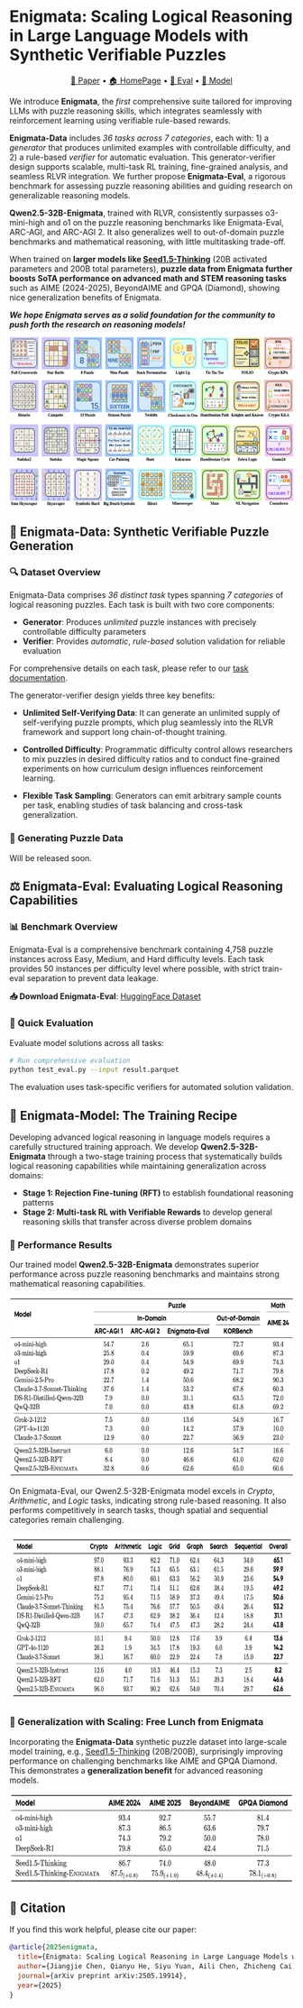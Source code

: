 # Enigmata: Scaling Logical Reasoning in Large Language Models with Synthetic Verifiable Puzzles

<p align="center">
  <a href="http://arxiv.org/abs/2505.19914">📄 Paper</a> •
  <a href="https://seed-enigmata.github.io">🏠 HomePage</a> •
  <a href="https://huggingface.co/datasets/BytedTsinghua-SIA/Enigmata-Eval">🤗 Eval</a> •
  <a href="https://huggingface.co/BytedTsinghua-SIA/Enigmata-Qwen2.5-32B">🤖 Model</a>
</p>


We introduce **Enigmata**, the *first* comprehensive suite tailored for improving LLMs with puzzle reasoning skills, which integrates seamlessly with reinforcement learning using verifiable rule-based rewards. 

**Enigmata-Data** includes *36 tasks across 7 categories*, each with: 1) a *generator* that produces unlimited examples with controllable difficulty, and 2) a rule-based *verifier* for automatic evaluation. This generator-verifier design supports scalable, multi-task RL training, fine-grained analysis, and seamless RLVR integration.
We further propose **Enigmata-Eval**, a rigorous benchmark for assessing puzzle reasoning abilities and guiding research on generalizable reasoning models. 

**Qwen2.5-32B-Enigmata**, trained with RLVR, consistently surpasses o3-mini-high and o1 on the puzzle reasoning benchmarks like Enigmata-Eval, ARC-AGI, and ARC-AGI 2. It also generalizes well to out-of-domain puzzle benchmarks and mathematical reasoning, with little multitasking trade-off.

When trained on **larger models like [Seed1.5-Thinking](https://arxiv.org/abs/2504.13914)** (20B activated parameters and 200B total parameters), **puzzle data from Enigmata further boosts SoTA performance on advanced math and STEM reasoning tasks** such as AIME (2024-2025), BeyondAIME and GPQA (Diamond), showing nice generalization benefits of Enigmata.

***We hope Enigmata serves as a solid foundation for the community to push forth the research on reasoning models!***

<center>
  <img src="assets/readme/enigmata.png" height="300">
</center>

<div style="margin-top: 30px;"></div>





## 🧩 Enigmata-Data: Synthetic Verifiable Puzzle Generation

### 🔍 Dataset Overview
Enigmata-Data comprises *36 distinct task* types spanning *7 categories* of logical reasoning puzzles. Each task is built with two core components:

- **Generator**: Produces *unlimited* puzzle instances with precisely controllable difficulty parameters
- **Verifier**: Provides *automatic*, *rule-based* solution validation for reliable evaluation

For comprehensive details on each task, please refer to our [task documentation](verifiable_tasks/README.md).

The generator-verifier design yields three key benefits:

- **Unlimited Self-Verifying Data**: It can generate an unlimited supply of self-verifying puzzle prompts, which plug seamlessly into the RLVR framework and support long chain-of-thought training.  

- **Controlled Difficulty**: Programmatic difficulty control allows researchers to mix puzzles in desired difficulty ratios and to conduct fine-grained experiments on how curriculum design influences reinforcement learning.  

- **Flexible Task Sampling**: Generators can emit arbitrary sample counts per task, enabling studies of task balancing and cross-task generalization.

### 🏃 Generating Puzzle Data

Will be released soon.

## ⚖️ Enigmata-Eval: Evaluating Logical Reasoning Capabilities

### 📊 Benchmark Overview

Enigmata-Eval is a comprehensive benchmark containing 4,758 puzzle instances across Easy, Medium, and Hard difficulty levels. Each task provides 50 instances per difficulty level where possible, with strict train-eval separation to prevent data leakage.

**📥 Download Enigmata-Eval**: [HuggingFace Dataset](https://huggingface.co/datasets/BytedTsinghua-SIA/Enigmata-Data)

### 🧐 Quick Evaluation

Evaluate model solutions across all tasks:

```bash
# Run comprehensive evaluation
python test_eval.py --input result.parquet

```

The evaluation uses task-specific verifiers for automated solution validation.



## 🤖 Enigmata-Model: The Training Recipe

Developing advanced logical reasoning in language models requires a carefully structured training approach. We develop **Qwen2.5-32B-Enigmata** through a two-stage training process that systematically builds logical reasoning capabilities while maintaining generalization across domains: 
- **Stage 1: Rejection Fine-tuning (RFT)** to establish foundational reasoning patterns
- **Stage 2: Multi-task RL with Verifiable Rewards** to develop general reasoning skills that transfer across diverse problem domains

### 👀 Performance Results


Our trained model **Qwen2.5-32B-Enigmata** demonstrates superior performance across puzzle reasoning benchmarks and maintains strong mathematical reasoning capabilities.


<center>
  <img src="assets/readme/main_results.png" height="320">
</center>


On Enigmata-Eval, our Qwen2.5-32B-Enigmata model excels in *Crypto*, *Arithmetic*, and *Logic* tasks, indicating strong rule-based reasoning. It also performs competitively in search tasks, though spatial and sequential categories remain challenging.

<center>
  <img src="assets/readme/eval.png" height="300">
</center>

### 🌟 Generalization with Scaling: Free Lunch from Enigmata

Incorporating the **Enigmata-Data** synthetic puzzle dataset into large-scale model training, e.g., [Seed1.5-Thinking](https://arxiv.org/abs/2504.13914) (20B/200B), surprisingly improving performance on challenging benchmarks like AIME and GPQA Diamond. This demonstrates a **generalization benefit** for advanced reasoning models.

<center>
  <img src="assets/readme/generalization.png" height="160">
</center>

## 📝 Citation

If you find this work helpful, please cite our paper:
```bibtex
@article{2025enigmata,
  title={Enigmata: Scaling Logical Reasoning in Large Language Models with Synthetic Verifiable Puzzles},
  author={Jiangjie Chen, Qianyu He, Siyu Yuan, Aili Chen, Zhicheng Cai, Weinan Dai, Hongli Yu, Qiying Yu, Xuefeng Li, Jiaze Chen, Hao Zhou, Mingxuan Wang},
  journal={arXiv preprint arXiv:2505.19914},
  year={2025}
}
```
